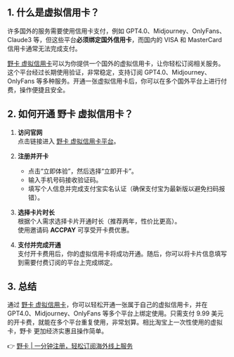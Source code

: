 ## 1. 什么是虚拟信用卡？

许多国外的服务需要使用信用卡支付，例如 GPT4.0、Midjourney、OnlyFans、Claude3 等，但这些平台**必须绑定国外信用卡**，而国内的 VISA 和 MasterCard 信用卡通常无法完成支付。

[野卡 虚拟信用卡](https://bit.ly/bewildcard)可以为你提供一个国外的虚拟信用卡，让你轻松订阅相关服务。这个平台经过长期使用验证，非常稳定，支持订阅 GPT4.0、Midjourney、OnlyFans 等多种服务。开通一张虚拟信用卡后，你可以在多个国外平台上进行付费，操作便捷且安全。

## 2. 如何开通 野卡 虚拟信用卡？

1. **访问官网**  
   点击链接进入 [野卡 虚拟信用卡平台](https://bit.ly/bewildcard)。

2. **注册并开卡**  
   - 点击“立即体验”，然后选择“立即开卡”。
   - 输入手机号码接收验证码。
   - 填写个人信息并完成支付宝实名认证（确保支付宝为最新版以避免扫码报错）。

3. **选择卡片时长**  
   根据个人需求选择卡片开通时长（推荐两年，性价比更高）。  
   使用邀请码 **ACCPAY** 可享受开卡费优惠。

4. **支付并完成开通**  
   支付开卡费用后，你的虚拟信用卡将成功开通。随后，你可以将卡片信息填写到需要付费订阅的平台上完成绑定。

## 3. 总结

通过 [野卡 虚拟信用卡](https://bit.ly/bewildcard)，你可以轻松开通一张属于自己的虚拟信用卡，并在 GPT4.0、Midjourney、OnlyFans 等多个平台上绑定使用。只需支付 9.99 美元的开卡费，就能在多个平台重复使用，非常划算。相比淘宝上一次性使用的虚拟卡，野卡 更加经济实惠且操作简单。

👉 [野卡 | 一分钟注册，轻松订阅海外线上服务](https://bit.ly/bewildcard)